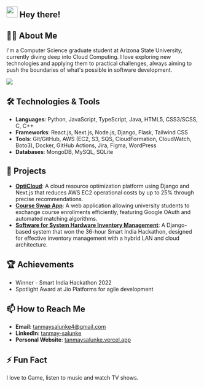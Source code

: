 ## <img src="https://media.giphy.com/media/hvRJCLFzcasrR4ia7z/giphy.gif" width="29px" height="29px"> Hey there!

## 👨‍💻 About Me
I'm a Computer Science graduate student at Arizona State University, currently diving deep into Cloud Computing. I love exploring new technologies and applying them to practical challenges, always aiming to push the boundaries of what's possible in software development.

![](https://komarev.com/ghpvc/?username=tanmaysalunke)

## 🛠 Technologies & Tools
- **Languages**: Python, JavaScript, TypeScript, Java, HTML5, CSS3/SCSS, C, C++
- **Frameworks**: React.js, Next.js, Node.js, Django, Flask, Tailwind CSS
- **Tools**: Git/GitHub, AWS (EC2, S3, SQS, CloudFormation, CloudWatch, Boto3), Docker, GitHub Actions, Jira, Figma, WordPress
- **Databases**: MongoDB, MySQL, SQLite

## 🌟 Projects
- **[OptiCloud](https://github.com/tanmaysalunke/OptiCloud)**: A cloud resource optimization platform using Django and Next.js that reduces AWS EC2 operational costs by up to 25% through precise recommendations.
- **[Course Swap App](http://54.67.32.217/)**: A web application allowing university students to exchange course enrollments efficiently, featuring Google OAuth and automated matching algorithms.
- **[Software for System Hardware Inventory Management](https://github.com/tanmaysalunke/Puzzles.exe)**: A Django-based system that won the 36-hour Smart India Hackathon, designed for effective inventory management with a hybrid LAN and cloud architecture.

## 🏆 Achievements
- Winner - Smart India Hackathon 2022
- Spotlight Award at Jio Platforms for agile development

## 📫 How to Reach Me
- **Email**: [tanmaysalunke4@gmail.com](mailto:tanmaysalunke4@gmail.com)
- **LinkedIn**: [tanmay-salunke](https://www.linkedin.com/in/tanmay-salunke-8552a216b/)
- **Personal Website**: [tanmaysalunke.vercel.app](https://tanmaysalunke.vercel.app)

## ⚡ Fun Fact
I love to Game, listen to music and watch TV shows.

